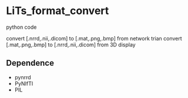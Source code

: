 # LiTs_format_convert

python code 

convert [.nrrd,.nii,.dicom] to [.mat,.png,.bmp] from network trian
convert [.mat,.png,.bmp] to [.nrrd,.nii,.dicom] from 3D display

## Dependence

* pynrrd
* PyNIfTI
* PIL


